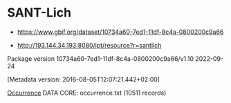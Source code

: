 # SANT-Lich

- https://www.gbif.org/dataset/10734a60-7ed1-11df-8c4a-0800200c9a66

- http://193.144.34.193:8080/ipt/resource?r=santlich

Package version 10734a60-7ed1-11df-8c4a-0800200c9a66/v1.10 2022-09-24

[Metadata version: 2016-08-05T12:07:21.442+02:00]

[Occurrence](http://rs.tdwg.org/dwc/terms/Occurrence) DATA CORE: occurrence.txt (10511 records)